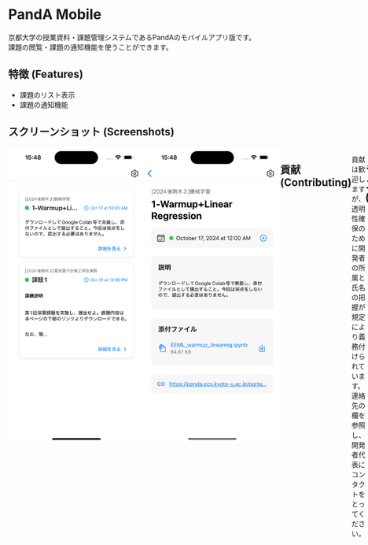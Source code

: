# PandA Mobile

京都大学の授業資料・課題管理システムであるPandAのモバイルアプリ版です。  
課題の閲覧・課題の通知機能を使うことができます。

## 特徴 (Features)

- 課題のリスト表示
- 課題の通知機能

## スクリーンショット (Screenshots)

<div style="display:flex;">
  <img src="docs/home.png" alt="ホーム画面" height="600">
  <img src="docs/detail.png" alt="課題詳細" height="600">
</p>

## 貢献 (Contributing)

貢献は歓迎しますが、透明性確保のために開発者の所属と氏名の把握が規定により義務付けられています。  
連絡先の欄を参照し、開発者代表にコンタクトをとってください。

## ライセンス (License)

Apache License 2.0  
詳細は[LICENSE](./LICENSE)ファイルをご覧ください。

## 連絡先 (Contact)

何か質問・意見がある場合は、以下の連絡先にご連絡ください。

- Email: navyracooon@gmail.com
- X (Twitter): [@navyracooon](https://twitter.com/navyracooon)

## 免責事項 (Disclaimer)

このアプリは京都大学の公式アプリではなく、学生が作成した非公式のアプリです。

## プライバシーポリシー (Privacy Policy)

- [iOS](https://github.com/navyracooon/panda_app/blob/main/docs/privacy_policy_ios.md)
- [Android](https://github.com/navyracooon/panda_app/blob/main/docs/privacy_policy_android.md)

## 開発者情報 (Developers)

- 代表：門田雅樹（京都大学工学部電気電子工学科）

## クレジット (Credits)

このアプリは主に以下のオープンソースライブラリを利用しています  
詳細は `package.json` を参照してください：

- [React Native](https://reactnative.dev/)
- [Expo](https://expo.dev/)
- [@react-navigation/native](https://reactnavigation.org/)
- [@react-native-async-storage/async-storage](https://github.com/react-native-async-storage/async-storage)
- [axios](https://axios-http.com/)
- [react-native-render-html](https://github.com/meliorence/react-native-render-html)
- [date-fns](https://date-fns.org/)
